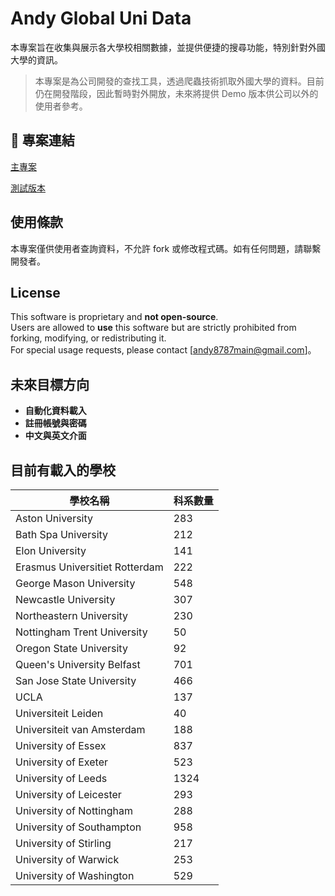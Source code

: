 # Andy Global Uni Data

本專案旨在收集與展示各大學校相關數據，並提供便捷的搜尋功能，特別針對外國大學的資訊。

> 本專案是為公司開發的查找工具，透過爬蟲技術抓取外國大學的資料。目前仍在開發階段，因此暫時對外開放，未來將提供 Demo 版本供公司以外的使用者參考。

## 📌 專案連結
[主專案](https://andy-globalunidata.github.io/main_project)

[測試版本](https://andy-globalunidata.github.io/test_project)

## 使用條款
本專案僅供使用者查詢資料，不允許 fork 或修改程式碼。如有任何問題，請聯繫開發者。

## License
This software is proprietary and **not open-source**.  
Users are allowed to **use** this software but are strictly prohibited from forking, modifying, or redistributing it.  
For special usage requests, please contact [andy8787main@gmail.com]。

## 未來目標方向
- **自動化資料載入**
- **註冊帳號與密碼**
- **中文與英文介面**

## 目前有載入的學校

| 學校名稱                          | 科系數量 |
|-----------------------------------|----------|
| Aston University                    | 283| 
| Bath Spa University                 | 212| 
| Elon University                     | 141| 
| Erasmus Universitiet Rotterdam      | 222| 
| George Mason University             | 548| 
| Newcastle University                | 307| 
| Northeastern University             | 230| 
| Nottingham Trent University         |  50| 
| Oregon State University             |  92| 
| Queen's University Belfast          | 701| 
| San Jose State University           | 466| 
| UCLA                                | 137| 
| Universiteit Leiden                 |  40| 
| Universiteit van Amsterdam          | 188| 
| University of Essex                 | 837| 
| University of Exeter                | 523| 
| University of Leeds                 |1324| 
| University of Leicester             | 293| 
| University of Nottingham            | 288| 
| University of Southampton           | 958| 
| University of Stirling              | 217| 
| University of Warwick               | 253| 
| University of Washington            | 529| 
